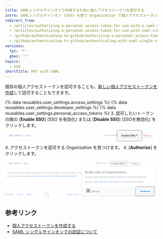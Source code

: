 ```yaml
---
title: SAMLシングルサインオンで利用するために個人アクセストークンを認可する
intro: SAMLシングルサインオン (SSO) を使う Organization で個人アクセストークンを使うためには、まずそのキーを認可しなければなりません。
redirect_from:
  - /articles/authorizing-a-personal-access-token-for-use-with-a-saml-single-sign-on-organization/
  - /articles/authorizing-a-personal-access-token-for-use-with-saml-single-sign-on
  - /github/authenticating-to-github/authorizing-a-personal-access-token-for-use-with-saml-single-sign-on
  - /github/authenticating-to-github/authenticating-with-saml-single-sign-on/authorizing-a-personal-access-token-for-use-with-saml-single-sign-on
versions:
  fpt: '*'
  ghec: '*'
topics:
  - SSO
shortTitle: PAT with SAML
---
```


既存の個人アクセストークンを認可することも、[新しい個人アクセストークンを作成](/github/authenticating-to-github/creating-a-personal-access-token)して認可することもできます。

{% data reusables.user_settings.access_settings %}
{% data reusables.user_settings.developer_settings %}
{% data reusables.user_settings.personal_access_tokens %}
3. 認可したいトークンの隣の [**Enable SSO**] (SSO を有効化) または [**Disable SSO**] (SSOを無効化) をクリックします。 ![SSO トークン認可ボタン](/assets/images/help/settings/sso-allowlist-button.png)
4. アクセストークンを認可する Organization を見つけます。
4. [**Authorize**] をクリックします。 ![トークン認可ボタン](/assets/images/help/settings/token-authorize-button.png)

## 参考リンク

- [個人アクセストークンを作成する](/github/authenticating-to-github/creating-a-personal-access-token)
- [SAML シングルサインオンでの認証について](/articles/about-authentication-with-saml-single-sign-on)
